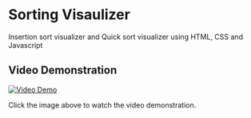 # Sorting Visaulizer

Insertion sort visualizer and Quick sort visualizer using HTML, CSS and Javascript

## Video Demonstration

[![Video Demo](https://img.youtube.com/vi/YOUTUBE_VIDEO_ID/0.jpg)]([https://www.youtube.com/watch?v=YOUTUBE_VIDEO_ID](https://youtu.be/OJqlmq3XI-A))

Click the image above to watch the video demonstration.
